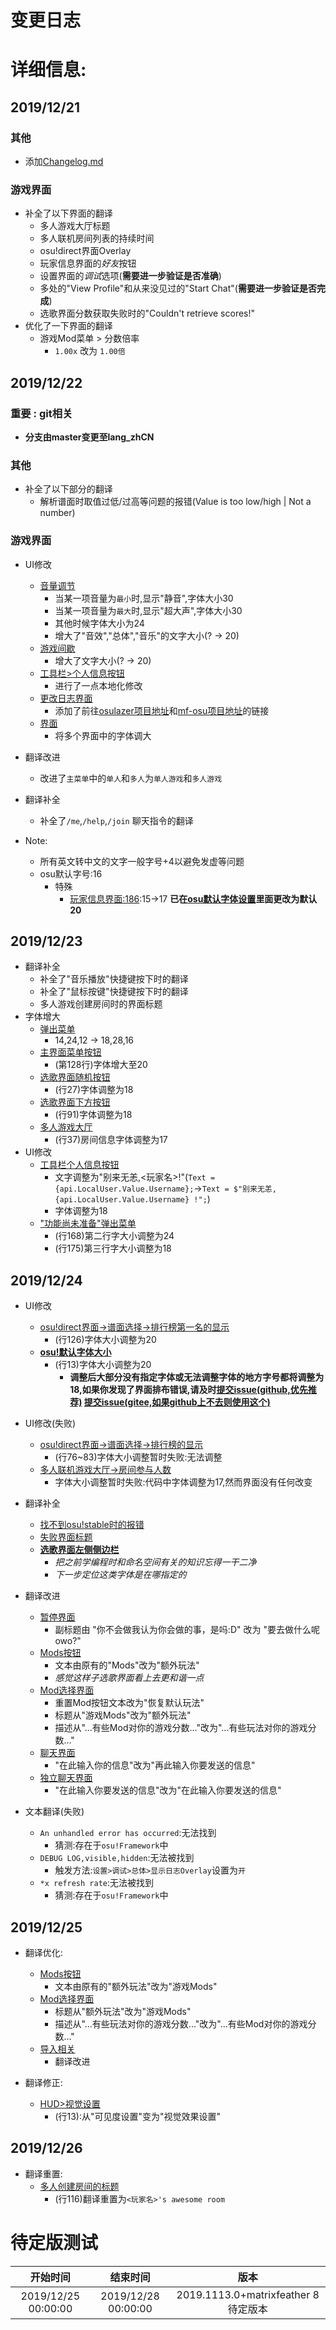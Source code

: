 # 变更日志

# 详细信息:
## 2019/12/21
### 其他
* 添加[Changelog.md](Changelog.md)
### 游戏界面
* 补全了以下界面的翻译
    *   多人游戏大厅标题
    *   多人联机房间列表的持续时间
    *   osu!direct界面Overlay
    *   玩家信息界面的*好友*按钮
    *   设置界面的*调试*选项(**需要进一步验证是否准确**)
    *   多处的"View Profile"和从来没见过的"Start Chat"(**需要进一步验证是否完成**)
    *   选歌界面分数获取失败时的"Couldn't retrieve scores!"
* 优化了一下界面的翻译
    *   游戏Mod菜单 > 分数倍率
        *   `1.00x` 改为 `1.00倍`

## 2019/12/22
### **重要 : git相关**
* **分支由master变更至lang_zhCN**
### 其他
* 补全了以下部分的翻译
    *   解析谱面时取值过低/过高等问题的报错(Value is too low/high | Not a number)
### 游戏界面
* UI修改
    *   [音量调节](osu.Game/Overlays/Volume/VolumeMeter.cs)
        *   当某一项音量为`最小`时,显示"静音",字体大小30
        *   当某一项音量为`最大`时,显示"超大声",字体大小30
        *   其他时候字体大小为24
        *   增大了"音效","总体","音乐"的文字大小(? -> 20)
    *   [游戏间歇](osu.Game/Screens/Play/Break/BreakInfo.cs)
        *   增大了文字大小(? -> 20)
    *   [工具栏>个人信息按钮](osu.Game/Overlays/Toolbar/ToolbarUserButton.cs)
        *   进行了一点本地化修改
    *   [更改日志界面](osu.Game/Overlays/Changelog/Comments.cs)
        *   添加了前往[osulazer项目地址](https://github.com/ppy/osu)和[mf-osu项目地址](https://github.com/ppy/osu)的链接
    *   [界面](osu.Game/)
        *   将多个界面中的字体调大
* 翻译改进
    *   改进了`主菜单`中的`单人`和`多人`为`单人游戏`和`多人游戏`
* 翻译补全
    *   补全了`/me`,`/help`,`/join` 聊天指令的翻译

* Note:
    *   所有英文转中文的文字一般字号+4以避免发虚等问题
    *   osu默认字号:16
        *   特殊
            *  [玩家信息界面:186](./osu.Game/Overlays/Profile/Header/TopHeaderContainer.cs):15->17
**已在[osu默认字体设置](osu.Game/Graphics/OsuFont.cs)里面更改为默认20**

## 2019/12/23
* 翻译补全
    *   补全了"音乐播放"快捷键按下时的翻译
    *   补全了"鼠标按键"快捷键按下时的翻译
    *   多人游戏创建房间时的界面标题
* 字体增大
    *   [弹出菜单](osu.Game/Overlays/OSD/Toast.cs)
        *   14,24,12 -> 18,28,16
    *   [主界面菜单按钮](osu.Game/Screens/Menu/Button.cs)
        *   (第128行)字体增大至20
    *   [选歌界面随机按钮](osu.Game/Screens/Select/FooterButtonRandom.cs)
        *   (行27)字体调整为18
    *   [选歌界面下方按钮](osu.Game/Screens/Select/FooterButton.cs)
        *   (行91)字体调整为18
    *   [多人游戏大厅](osu.Game/Screens/Multi/Components/RoomStatusInfo.cs)
        *   (行37)房间信息字体调整为17
* UI修改
    *   [工具栏个人信息按钮](osu.Game/Overlays/Toolbar/ToolbarUserButton.cs)
        *   文字调整为"别来无恙,<玩家名>!"(`Text = {api.LocalUser.Value.Username};`->`Text = $"别来无恙, {api.LocalUser.Value.Username} !";`)
        *   字体调整为18
    *   ["功能尚未准备"弹出菜单](osu.Game/Screens/ScreenWhiteBox.cs)
        *   (行168)第二行字大小调整为24
        *   (行175)第三行字大小调整为18

## 2019/12/24
* UI修改
    *   [osu!direct界面->谱面选择->排行榜第一名的显示](osu.Game/Overlays/BeatmapSet/Scores/TopScoreStatisticsSection.cs)
        *   (行126)字体大小调整为20
    *   **[osu!默认字体大小](osu.Game/Graphics/OsuFont.cs)**
        *   (行13)字体大小调整为20
            * **调整后大部分没有指定字体或无法调整字体的地方字号都将调整为18,如果你发现了界面排布错误,请及时[提交issue(github,优先推荐)](https://github.com/matrix-feather/osu/issues) [提交issue(gitee,如果github上不去则使用这个)](https://gitee.com/matrix-feather/osu/issues)**

* UI修改(失败)
    *   [osu!direct界面->谱面选择->排行榜的显示](osu.Game/Overlays/BeatmapSet/Scores/ScoreTable.cs)
        *   (行76~83)字体大小调整暂时失败:无法调整
    *   [多人联机游戏大厅->房间参与人数](osu.Game/Screens/Multi/Lounge/Components/ParticipantInfo.cs)
        *   字体大小调整暂时失败:代码中字体调整为17,然而界面没有任何改变

* 翻译补全
    *   [找不到osu!stable时的报错](osu.Desktop/OsuGameDesktop.cs)
    *   [失败界面标题](osu.Game/Screens/Play/FailOverlay.cs)
    *   **[选歌界面左侧侧边栏](osu.Game/Screens/Select/BeatmapDetailAreaTabControl.cs)**
        *   *把之前学编程时和命名空间有关的知识忘得一干二净*
        *   *下一步定位这类字体是在哪指定的*

* 翻译改进
    *   [暂停界面](osu.Game/Screens/Play/PauseOverlay.cs)
        *   副标题由 "你不会做我认为你会做的事，是吗:D" 改为 "要去做什么呢owo?"
    *   [Mods按钮](osu.Game/Screens/Select/FooterButtonMods.cs)
        *   文本由原有的"Mods"改为"额外玩法"
        *   *感觉这样子选歌界面看上去更和谐一点*
    *   [Mod选择界面](osu.Game/Overlays/Mods/ModSelectOverlay.cs)
        *   重置Mod按钮文本改为"恢复默认玩法"
        *   标题从"游戏Mods"改为"额外玩法"
        *   描述从"...有些Mod对你的游戏分数..."改为"...有些玩法对你的游戏分数..."
    *   [聊天界面](osu.Game/Overlays/ChatOverlay.cs)
        *   "在此输入你的信息"改为"再此输入你要发送的信息"
    *   [独立聊天界面](osu.Game/Online/Chat/StandAloneChatDisplay.cs)
        *   "在此输入你要发送的信息"改为"在此输入你要发送的信息"

* 文本翻译(失败)
    *   `An unhandled error has occurred`:无法找到
        *   猜测:存在于`osu!Framework`中
    *   `DEBUG LOG,visible,hidden`:无法被找到
        *   触发方法:`设置>调试>总体>显示日志Overlay`设置为`开`
    *   `*x refresh rate`:无法被找到
        *   猜测:存在于`osu!Framework`中

## 2019/12/25
* 翻译优化:
    *   [Mods按钮](osu.Game/Screens/Select/FooterButtonMods.cs)
        *   文本由原有的"额外玩法"改为"游戏Mods"
    *   [Mod选择界面](osu.Game/Overlays/Mods/ModSelectOverlay.cs)
        *   标题从"额外玩法"改为"游戏Mods"
        *   描述从"...有些玩法对你的游戏分数..."改为"...有些Mod对你的游戏分数..."
    *   [导入相关](osu.Game/Database/ArchiveModelManager.cs)
        *   翻译改进

* 翻译修正:
    *   [HUD>视觉设置](osu.Game/Screens/Play/PlayerSettings/VisualSettings.cs)
        *   (行13):从"可见度设置"变为"视觉效果设置"

## 2019/12/26
* 翻译重置:
    *   [多人创建房间的标题](osu.Game/Screens/Multi/Multiplayer.cs)
        *   (行116)翻译重置为`<玩家名>'s awesome room`


        
# 待定版测试
| 开始时间 | 结束时间 | 版本 |
| :--: | :--: | :--: |
| 2019/12/25 00:00:00 | 2019/12/28 00:00:00 | 2019.1113.0+matrixfeather 8 待定版本 |